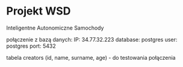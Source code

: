 # Projekt WSD

Inteligentne Autonomiczne Samochody 

połączenie z bazą danych: IP: 34.77.32.223
database: postgres
user: postgres
port: 5432

tabela creators (id, name, surname, age) - do testowania połączenia
